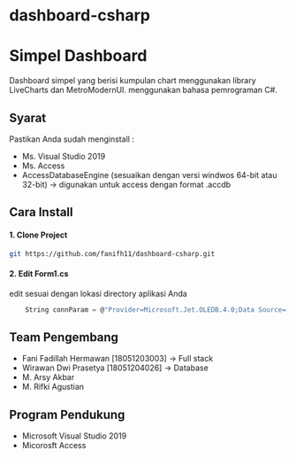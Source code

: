 # dashboard-csharp
# Simpel Dashboard 
Dashboard simpel yang berisi kumpulan chart menggunakan library LiveCharts dan MetroModernUI. menggunakan bahasa pemrograman C#.

## Syarat

Pastikan Anda sudah menginstall :

* Ms. Visual Studio 2019
* Ms. Access 
* AccessDatabaseEngine (sesuaikan dengan versi windwos 64-bit atau 32-bit) -> digunakan untuk access dengan format .accdb

## Cara Install
#### 1. Clone Project

```bash
git https://github.com/fanifh11/dashboard-csharp.git
```

#### 2. Edit Form1.cs
edit sesuai dengan lokasi directory aplikasi Anda
```c
    String connParam = @"Provider=Microsoft.Jet.OLEDB.4.0;Data Source=[ directory aplikasi Anda ]\db\db.mdb;Persist Security Info=False";
```

## Team Pengembang
- Fani Fadillah Hermawan [18051203003] -> Full stack
- Wirawan Dwi Prasetya [18051204026] -> Database
- M. Arsy Akbar 
- M. Rifki Agustian

## Program Pendukung
- Microsoft Visual Studio 2019
- Micorosft Access

